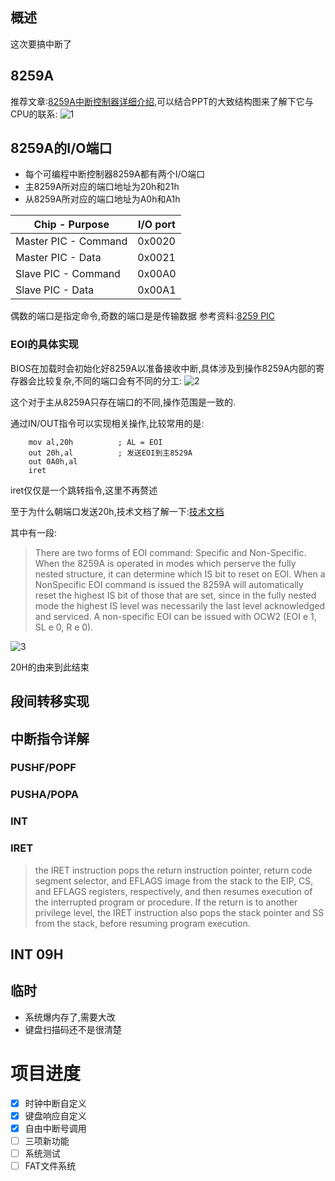 ## 概述
这次要搞中断了
## 8259A
推荐文章:[8259A中断控制器详细介绍](https://blog.csdn.net/ustc_dylan/article/details/4106436),可以结合PPT的大致结构图来了解下它与CPU的联系:
![1](https://lh3.googleusercontent.com/-MI8KrPPX3EU/Wsb83DRzPfI/AAAAAAAAGkw/h85GThCDHz4cW5xGGw9vANnCOPlaKOinwCHMYCw/s0/8259A%25E4%25B8%258ECPU.png)
## 8259A的I/O端口

- 每个可编程中断控制器8259A都有两个I/O端口
- 主8259A所对应的端口地址为20h和21h
- 从8259A所对应的端口地址为A0h和A1h

| Chip - Purpose       | I/O port |
|----------------------|----------|
| Master PIC - Command | 0x0020   |
| Master PIC - Data    | 0x0021   |
| Slave PIC - Command  | 0x00A0   |
| Slave PIC - Data     | 0x00A1   |

偶数的端口是指定命令,奇数的端口是是传输数据
参考资料:[8259 PIC](https://wiki.osdev.org/8259_PIC)

### EOI的具体实现
BIOS在加载时会初始化好8259A以准备接收中断,具体涉及到操作8259A内部的寄存器会比较复杂,不同的端口会有不同的分工:
![2](https://lh3.googleusercontent.com/-qZ5pLUVwAug/Wsb_Pcx06TI/AAAAAAAAGk8/RgXiOWoIadwkwjitONwFy59PHpG2xKqdQCHMYCw/s0/chrome_2018-04-06_13-01-48.png)

这个对于主从8259A只存在端口的不同,操作范围是一致的.

通过IN/OUT指令可以实现相关操作,比较常用的是:
```
    mov al,20h			; AL = EOI
	out 20h,al			; 发送EOI到主8529A
	out 0A0h,al
    iret
```
iret仅仅是一个跳转指令,这里不再赘述

至于为什么朝端口发送20h,技术文档了解一下:[技术文档](https://pdos.csail.mit.edu/6.828/2014/readings/hardware/8259A.pdf)

其中有一段:
>There are two forms of EOI command: Specific and
Non-Specific. When the 8259A is operated in modes
which perserve the fully nested structure, it can determine
which IS bit to reset on EOI. When a NonSpecific
EOI command is issued the 8259A will automatically
reset the highest IS bit of those that are
set, since in the fully nested mode the highest IS
level was necessarily the last level acknowledged
and serviced. A non-specific EOI can be issued with
OCW2 (EOI e 1, SL e 0, R e 0).

![3](https://lh3.googleusercontent.com/-pMTlyzlWGZE/WscAkkBTeTI/AAAAAAAAGlI/9jAVx9JKrUANIdmuc0eHRuusV22MHiTfgCHMYCw/s0/chrome_2018-04-06_13-07-28.png)

20H的由来到此结束

## 段间转移实现

## 中断指令详解
### PUSHF/POPF
### PUSHA/POPA
### INT
### IRET
>the IRET instruction pops the return instruction pointer, return code segment selector, and EFLAGS image from the stack to the EIP, CS, and EFLAGS registers, respectively, and then resumes execution of the interrupted program or procedure. If the return is to another privilege level, the IRET instruction also pops the stack pointer and SS from the stack, before resuming program execution.

## INT 09H

## 临时
- 系统爆内存了,需要大改
- 键盘扫描码还不是很清楚
# 项目进度

- [x] 时钟中断自定义
- [x] 键盘响应自定义
- [x] 自由中断号调用
- [ ] 三项新功能
- [ ] 系统测试
- [ ] FAT文件系统
